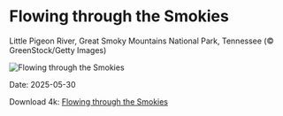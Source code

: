 # Flowing through the Smokies

Little Pigeon River, Great Smoky Mountains National Park, Tennessee (© GreenStock/Getty Images)

![Flowing through the Smokies](https://bing.com/th?id=OHR.LittlePigeonRiver_EN-US1765916005_UHD.jpg&rf=LaDigue_UHD.jpg&pid=hp&w=1024&h=576&rs=1&c=4)

Date: 2025-05-30

Download 4k: [Flowing through the Smokies](https://bing.com/th?id=OHR.LittlePigeonRiver_EN-US1765916005_UHD.jpg&rf=LaDigue_UHD.jpg&pid=hp&w=3840&h=2160&rs=1&c=4)

